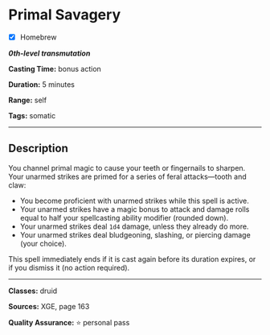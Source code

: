 # Primal Savagery

- [x] Homebrew

***0th-level transmutation***

**Casting Time:** bonus action

**Duration:** 5 minutes

**Range:** self

**Tags:** somatic

---

## Description
You channel primal magic to cause your teeth or fingernails to sharpen.
Your unarmed strikes are primed for a series of feral attacks&mdash;tooth and claw:
- You become proficient with unarmed strikes while this spell is active.
- Your unarmed strikes have a magic bonus to attack and damage rolls equal to half your spellcasting ability modifier (rounded down).
- Your unarmed strikes deal `1d4` damage, unless they already do more.
- Your unarmed strikes deal bludgeoning, slashing, or piercing damage (your choice).

This spell immediately ends if it is cast again before its duration expires, or if you dismiss it (no action required).

---

**Classes:** druid

**Sources:** XGE, page 163

**Quality Assurance:** :star: personal pass
